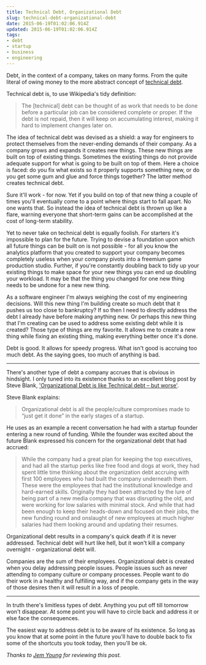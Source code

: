 ```yaml
---
title: Technical Debt, Organizational Debt
slug: technical-debt-organizational-debt
date: 2015-06-19T01:02:06.914Z
updated: 2015-06-19T01:02:06.914Z
tags:
- debt
- startup
- business
- engineering
---
```


Debt, in the context of a company, takes on many forms. From the quite literal of owing money to the more abstract concept of [technical debt](https://en.wikipedia.org/wiki/Technical_debt).

Technical debt is, to use Wikipedia's tidy definition:

> The [technical] debt can be thought of as work that needs to be done before a particular job can be considered complete or proper. If the debt is not repaid, then it will keep on accumulating interest, making it hard to implement changes later on.

The idea of technical debt was devised as a shield: a way for engineers to protect themselves from the never-ending demands of their company. As a company grows and expands it creates new things. These new things are built on top of existing things. Sometimes the existing things do not provide adequate support for what is going to be built on top of them. Here a choice is faced: do you fix what exists so it properly supports something new, or do you get some gum and glue and force things together? The latter method creates technical debt.

Sure it'll work - for now. Yet if you build on top of that new thing a couple of times you'll eventually come to a point where things start to fall apart. No one wants that. So instead the idea of technical debt is thrown up like a flare, warning everyone that short-term gains can be accomplished at the cost of long-term stability.

Yet to never take on technical debt is equally foolish. For starters it's impossible to plan for the future. Trying to devise a foundation upon which all future things can be built on is not possible - for all you know the analytics platform that you created to support your company becomes completely useless when your company pivots into a freemium game production studio. Further, if you're constantly doubling back to tidy up your existing things to make space for your new things you can end up doubling your workload. It may be that the thing you changed for one new thing needs to be undone for a new new thing.

As a software engineer I'm always weighing the cost of my engineering decisions. Will this new thing I'm building create so much debt that it pushes us too close to bankruptcy? If so then I need to directly address the debt I already have before making anything new. Or perhaps this new thing that I'm creating can be used to address some existing debt while it is created? Those type of things are my favorite. It allows me to create a new thing while fixing an existing thing, making everything better once it's done.

Debt is good. It allows for speedy progress. What isn't good is accruing too much debt. As the saying goes, too much of anything is bad.

---

There's another type of debt a company accrues that is obvious in hindsight. I only tuned into its existence thanks to an excellent blog post by Steve Blank, ['Organizational Debt is like Technical debt – but worse'](http://steveblank.com/2015/05/19/organizational-debt-is-like-technical-debt-but-worse/).

Steve Blank explains:

> Organizational debt is all the people/culture compromises made to “just get it done” in the early stages of a startup.

He uses as an example a recent conversation he had with a startup founder entering a new round of funding. While the founder was excited about the future Blank expressed his concern for the organizational debt that had accrued:

> While the company had a great plan for keeping the top executives, and had all the startup perks like free food and dogs at work, they had spent little time thinking about the organization debt accruing with first 100 employees who had built the company underneath them. These were the employees that had the institutional knowledge and hard-earned skills. Originally they had been attracted by the lure of being part of a new media company that was disrupting the old, and were working for low salaries with minimal stock. And while that had been enough to keep their heads-down and focused on their jobs, the new funding round and onslaught of new employees at much higher salaries had them looking around and updating their resumes.

Organizational debt results in a company's quick death if it is never addressed. Technical debt will hurt like hell, but it won't kill a company overnight - organizational debt will.

Companies are the sum of their employees. Organizational debt is created when you delay addressing people issues. People issues such as never attending to company culture or company processes. People want to do their work in a healthy and fulfilling way, and if the company gets in the way of those desires then it will result in a loss of people.

---

In truth there's limitless types of debt. Anything you put off till tomorrow won't disappear. At some point you will have to circle back and address it or else face the consequences.

The easiest way to address debt is to be aware of its existence. So long as you know that at some point in the future you'll have to double back to fix some of the shortcuts you took today, then you'll be ok.



*Thanks to [Jem Young](https://twitter.com/JemYoung) for reviewing this post.*
